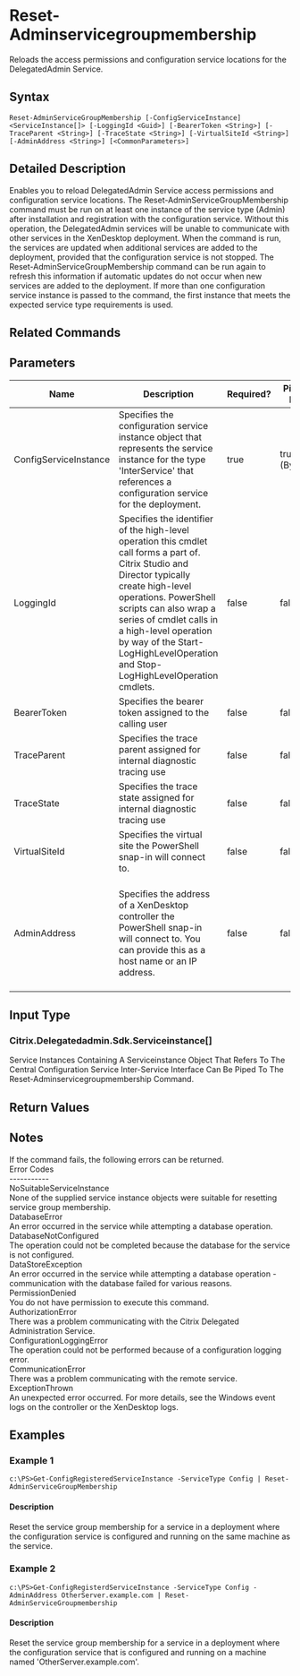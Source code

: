 ﻿
# Reset-Adminservicegroupmembership
Reloads the access permissions and configuration service locations for the DelegatedAdmin Service.
## Syntax

```
Reset-AdminServiceGroupMembership [-ConfigServiceInstance] <ServiceInstance[]> [-LoggingId <Guid>] [-BearerToken <String>] [-TraceParent <String>] [-TraceState <String>] [-VirtualSiteId <String>] [-AdminAddress <String>] [<CommonParameters>]
```

## Detailed Description
Enables you to reload DelegatedAdmin Service access permissions and configuration service locations.  The Reset-AdminServiceGroupMembership command must be run on at least one instance of the service type (Admin) after installation and registration with the configuration service.  Without this operation, the DelegatedAdmin services will be unable to communicate with other services in the XenDesktop deployment.  When the command is run, the services are updated when additional services are added to the deployment, provided that the configuration service is not stopped.  The Reset-AdminServiceGroupMembership command can be run again to refresh this information if automatic updates do not occur when new services are added to the deployment.  If more than one configuration service instance is passed to the command, the first instance that meets the expected service type requirements is used.


## Related Commands

## Parameters
| Name   | Description | Required? | Pipeline Input | Default Value |
| --- | --- | --- | --- | --- |
| ConfigServiceInstance | Specifies the configuration service instance object that represents the service instance for the type 'InterService' that references a configuration service for the deployment. | true | true (ByValue) |  |
| LoggingId | Specifies the identifier of the high-level operation this cmdlet call forms a part of. Citrix Studio and Director typically create high-level operations. PowerShell scripts can also wrap a series of cmdlet calls in a high-level operation by way of the Start-LogHighLevelOperation and Stop-LogHighLevelOperation cmdlets. | false | false |  |
| BearerToken | Specifies the bearer token assigned to the calling user | false | false |  |
| TraceParent | Specifies the trace parent assigned for internal diagnostic tracing use | false | false |  |
| TraceState | Specifies the trace state assigned for internal diagnostic tracing use | false | false |  |
| VirtualSiteId | Specifies the virtual site the PowerShell snap-in will connect to. | false | false |  |
| AdminAddress | Specifies the address of a XenDesktop controller the PowerShell snap-in will connect to. You can provide this as a host name or an IP address. | false | false | Localhost. Once a value is provided by any cmdlet, this value becomes the default. |

## Input Type

### Citrix.Delegatedadmin.Sdk.Serviceinstance\[\]  
Service Instances Containing A Serviceinstance Object That Refers To The Central Configuration Service Inter-Service Interface Can Be Piped To The Reset-Adminservicegroupmembership Command.

## Return Values

### 

## Notes
If the command fails, the following errors can be returned.  
    Error Codes  
    -----------  
    NoSuitableServiceInstance  
        None of the supplied service instance objects were suitable for resetting service group membership.  
    DatabaseError  
        An error occurred in the service while attempting a database operation.  
    DatabaseNotConfigured  
        The operation could not be completed because the database for the service is not configured.  
    DataStoreException  
        An error occurred in the service while attempting a database operation - communication with the database failed for various reasons.  
    PermissionDenied  
        You do not have permission to execute this command.  
    AuthorizationError  
        There was a problem communicating with the Citrix Delegated Administration Service.  
    ConfigurationLoggingError  
        The operation could not be performed because of a configuration logging error.  
    CommunicationError  
        There was a problem communicating with the remote service.  
    ExceptionThrown  
        An unexpected error occurred.  For more details, see the Windows event logs on the controller or the XenDesktop logs.
## Examples

### Example 1

```
c:\PS>Get-ConfigRegisteredServiceInstance -ServiceType Config | Reset-AdminServiceGroupMembership
```

#### Description
Reset the service group membership for a service in a deployment where the configuration service is configured and running on the same machine as the service.
### Example 2

```
c:\PS>Get-ConfigRegisterdServiceInstance -ServiceType Config -AdminAddress OtherServer.example.com | Reset-AdminServiceGroupmembership
```

#### Description
Reset the service group membership for a service in a deployment where the configuration service that is configured and running on a machine named 'OtherServer.example.com'.
